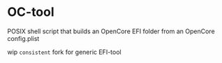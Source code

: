 # OC-tool  
POSIX shell script that builds an OpenCore EFI folder from an OpenCore config.plist  

wip `consistent` fork for generic EFI-tool
